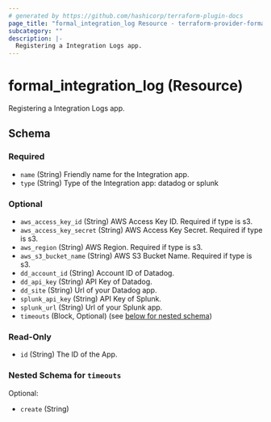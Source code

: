 ```yaml
---
# generated by https://github.com/hashicorp/terraform-plugin-docs
page_title: "formal_integration_log Resource - terraform-provider-formal"
subcategory: ""
description: |-
  Registering a Integration Logs app.
---
```


# formal_integration_log (Resource)

Registering a Integration Logs app.



<!-- schema generated by tfplugindocs -->
## Schema

### Required

- `name` (String) Friendly name for the Integration app.
- `type` (String) Type of the Integration app: datadog or splunk

### Optional

- `aws_access_key_id` (String) AWS Access Key ID. Required if type is s3.
- `aws_access_key_secret` (String) AWS Access Key Secret. Required if type is s3.
- `aws_region` (String) AWS Region. Required if type is s3.
- `aws_s3_bucket_name` (String) AWS S3 Bucket Name. Required if type is s3.
- `dd_account_id` (String) Account ID of Datadog.
- `dd_api_key` (String) API Key of Datadog.
- `dd_site` (String) Url of your Datadog app.
- `splunk_api_key` (String) API Key of Splunk.
- `splunk_url` (String) Url of your Splunk app.
- `timeouts` (Block, Optional) (see [below for nested schema](#nestedblock--timeouts))

### Read-Only

- `id` (String) The ID of the App.

<a id="nestedblock--timeouts"></a>
### Nested Schema for `timeouts`

Optional:

- `create` (String)


